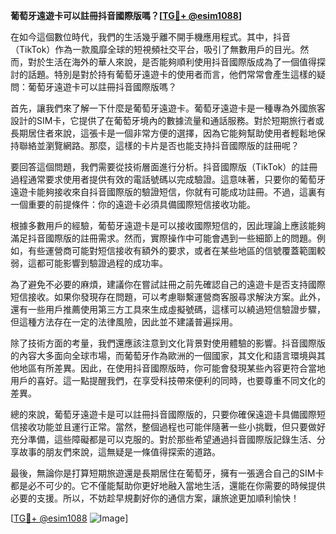 **葡萄牙遠遊卡可以註冊抖音國際版嗎？[[TG💪+ @esim1088](https://t.me/s/esim1088)]**

在如今這個數位時代，我們的生活幾乎離不開手機應用程式。其中，抖音（TikTok）作為一款風靡全球的短視頻社交平台，吸引了無數用戶的目光。然而，對於生活在海外的華人來說，是否能夠順利使用抖音國際版成為了一個值得探討的話題。特別是對於持有葡萄牙遠遊卡的使用者而言，他們常常會產生這樣的疑問：葡萄牙遠遊卡可以註冊抖音國際版嗎？

首先，讓我們來了解一下什麼是葡萄牙遠遊卡。葡萄牙遠遊卡是一種專為外國旅客設計的SIM卡，它提供了在葡萄牙境內的數據流量和通話服務。對於短期旅行者或長期居住者來說，這張卡是一個非常方便的選擇，因為它能夠幫助使用者輕鬆地保持聯絡並瀏覽網路。那麼，這樣的卡片是否也能支持抖音國際版的註冊呢？

要回答這個問題，我們需要從技術層面進行分析。抖音國際版（TikTok）的註冊過程通常要求使用者提供有效的電話號碼以完成驗證。這意味著，只要你的葡萄牙遠遊卡能夠接收來自抖音國際版的驗證短信，你就有可能成功註冊。不過，這裏有一個重要的前提條件：你的遠遊卡必須具備國際短信接收功能。

根據多數用戶的經驗，葡萄牙遠遊卡是可以接收國際短信的，因此理論上應該能夠滿足抖音國際版的註冊需求。然而，實際操作中可能會遇到一些細節上的問題。例如，有些運營商可能對短信接收有額外的要求，或者在某些地區的信號覆蓋範圍較弱，這都可能影響到驗證過程的成功率。

為了避免不必要的麻煩，建議你在嘗試註冊之前先確認自己的遠遊卡是否支持國際短信接收。如果你發現存在問題，可以考慮聯繫運營商客服尋求解決方案。此外，還有一些用戶推薦使用第三方工具來生成虛擬號碼，這樣可以繞過短信驗證步驟，但這種方法存在一定的法律風險，因此並不建議普遍採用。

除了技術方面的考量，我們還應該注意到文化背景對使用體驗的影響。抖音國際版的內容大多面向全球市場，而葡萄牙作為歐洲的一個國家，其文化和語言環境與其他地區有所差異。因此，在使用抖音國際版時，你可能會發現某些內容更符合當地用戶的喜好。這一點提醒我們，在享受科技帶來便利的同時，也要尊重不同文化的差異。

總的來說，葡萄牙遠遊卡是可以註冊抖音國際版的，只要你確保遠遊卡具備國際短信接收功能並且運行正常。當然，整個過程也可能伴隨著一些小挑戰，但只要做好充分準備，這些障礙都是可以克服的。對於那些希望通過抖音國際版記錄生活、分享故事的朋友們來說，這無疑是一條值得探索的道路。

最後，無論你是打算短期旅遊還是長期居住在葡萄牙，擁有一張適合自己的SIM卡都是必不可少的。它不僅能幫助你更好地融入當地生活，還能在你需要的時候提供必要的支援。所以，不妨趁早規劃好你的通信方案，讓旅途更加順利愉快！

[[TG💪+ @esim1088](https://t.me/s/esim1088) ![Image](https://i.postimg.cc/4NQfJmqS/Snipaste-2025-05-13-00-14-12.png)]
